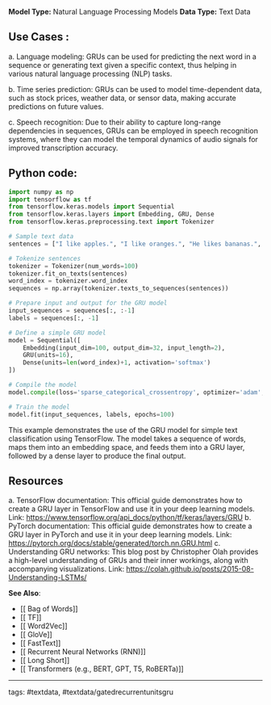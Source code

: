 **Model Type:**  Natural Language Processing Models
**Data Type:**  Text Data

## Use Cases :

a. Language modeling: GRUs can be used for predicting the next word in a sequence or generating text given a specific context, thus helping in various natural language processing (NLP) tasks.

b. Time series prediction: GRUs can be used to model time-dependent data, such as stock prices, weather data, or sensor data, making accurate predictions on future values.

c. Speech recognition: Due to their ability to capture long-range dependencies in sequences, GRUs can be employed in speech recognition systems, where they can model the temporal dynamics of audio signals for improved transcription accuracy.


## Python code: 

```python
import numpy as np
import tensorflow as tf
from tensorflow.keras.models import Sequential
from tensorflow.keras.layers import Embedding, GRU, Dense
from tensorflow.keras.preprocessing.text import Tokenizer

# Sample text data
sentences = ["I like apples.", "I like oranges.", "He likes bananas.", "She likes grapes."]

# Tokenize sentences
tokenizer = Tokenizer(num_words=100)
tokenizer.fit_on_texts(sentences)
word_index = tokenizer.word_index
sequences = np.array(tokenizer.texts_to_sequences(sentences))

# Prepare input and output for the GRU model
input_sequences = sequences[:, :-1]
labels = sequences[:, -1]

# Define a simple GRU model
model = Sequential([
    Embedding(input_dim=100, output_dim=32, input_length=2),
    GRU(units=16),
    Dense(units=len(word_index)+1, activation='softmax')
])

# Compile the model
model.compile(loss='sparse_categorical_crossentropy', optimizer='adam', metrics=['accuracy'])

# Train the model
model.fit(input_sequences, labels, epochs=100)
```

This example demonstrates the use of the GRU model for simple text classification using TensorFlow. The model takes a sequence of words, maps them into an embedding space, and feeds them into a GRU layer, followed by a dense layer to produce the final output.


## Resources

a. TensorFlow documentation: This official guide demonstrates how to create a GRU layer in TensorFlow and use it in your deep learning models.
Link: https://www.tensorflow.org/api_docs/python/tf/keras/layers/GRU
b. PyTorch documentation: This official guide demonstrates how to create a GRU layer in PyTorch and use it in your deep learning models.
Link: https://pytorch.org/docs/stable/generated/torch.nn.GRU.html
c. Understanding GRU networks: This blog post by Christopher Olah provides a high-level understanding of GRUs and their inner workings, along with accompanying visualizations.
Link: https://colah.github.io/posts/2015-08-Understanding-LSTMs/

**See Also**:

- [[ Bag of Words]]
- [[ TF]]
- [[ Word2Vec]]
- [[ GloVe]]
- [[ FastText]]
- [[ Recurrent Neural Networks (RNN)]]
- [[ Long Short]]
- [[ Transformers (e.g., BERT, GPT, T5, RoBERTa)]]

---
tags: #textdata, #textdata/gatedrecurrentunitsgru
